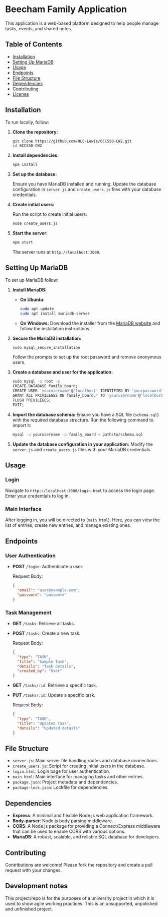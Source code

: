 
# Beecham Family Application

This application is a web-based platform designed to help people manage tasks, events, and shared notes.

## Table of Contents

- [Installation](#installation)
- [Setting Up MariaDB](#setting-up-mariadb)
- [Usage](#usage)
- [Endpoints](#endpoints)
- [File Structure](#file-structure)
- [Dependencies](#dependencies)
- [Contributing](#contributing)
- [License](#license)

## Installation

To run locally, follow:

1. **Clone the repository:**

   ```bash
   git clone https://github.com/HLC-Lewis/6CC550-CW2.git
   cd 6CC550-CW2
   ```

2. **Install dependencies:**

   ```bash
   npm install
   ```

3. **Set up the database:**

   Ensure you have MariaDB installed and running. Update the database configuration in `server.js` and `create_users.js` files with your database credentials.

4. **Create initial users:**

   Run the script to create initial users:

   ```bash
   node create_users.js
   ```

5. **Start the server:**

   ```bash
   npm start
   ```

   The server runs at `http://localhost:3000`.


## Setting Up MariaDB

To set up MariaDB follow:

1. **Install MariaDB:**

   - **On Ubuntu:**
     ```bash
     sudo apt update
     sudo apt install mariadb-server
     ```

   - **On Windows:**
     Download the installer from the [MariaDB website](https://mariadb.org/download/) and follow the installation instructions.

2. **Secure the MariaDB installation:**
   ```bash
   sudo mysql_secure_installation
   ```

   Follow the prompts to set up the root password and remove anonymous users.

3. **Create a database and user for the application:**
   ```bash
   sudo mysql -u root -p
   CREATE DATABASE family_board;
   CREATE USER 'yourusername'@'localhost' IDENTIFIED BY 'yourpassword';
   GRANT ALL PRIVILEGES ON family_board.* TO 'yourusername'@'localhost';
   FLUSH PRIVILEGES;
   EXIT;
   ```

4. **Import the database schema:**
   Ensure you have a SQL file (`schema.sql`) with the required database structure. Run the following command to import it:
   ```bash
   mysql -u yourusername -p family_board < path/to/schema.sql
   ```

5. **Update the database configuration in your application:**
   Modify the `server.js` and `create_users.js` files with your MariaDB credentials.

## Usage

### Login

Navigate to `http://localhost:3000/login.html` to access the login page. Enter your credentials to log in.

### Main Interface

After logging in, you will be directed to (`main.html`). Here, you can view the list of entries, create new entries, and manage existing ones.

## Endpoints

### User Authentication

- **POST** `/login`: Authenticate a user.

  Request Body:
  ```json
  {
    "email": "user@example.com",
    "password": "password"
  }
  ```

### Task Management

- **GET** `/tasks`: Retrieve all tasks.
- **POST** `/tasks`: Create a new task.

  Request Body:
  ```json
  {
    "type": "TASK",
    "title": "Sample Task",
    "details": "Task details",
    "created_by": "User"
  }
  ```

- **GET** `/tasks/:id`: Retrieve a specific task.
- **PUT** `/tasks/:id`: Update a specific task.

  Request Body:
  ```json
  {
    "type": "TASK",
    "title": "Updated Task",
    "details": "Updated details"
  }
  ```

## File Structure

- `server.js`: Main server file handling routes and database connections.
- `create_users.js`: Script for creating initial users in the database.
- `login.html`: Login page for user authentication.
- `main.html`: Main interface for managing tasks and other entries.
- `package.json`: Project metadata and dependencies.
- `package-lock.json`: Lockfile for dependencies.

## Dependencies

- **Express**: A minimal and flexible Node.js web application framework.
- **Body-parser**: Node.js body parsing middleware.
- **CORS**: A Node.js package for providing a Connect/Express middleware that can be used to enable CORS with various options.
- **MariaDB**: A robust, scalable, and reliable SQL database for developers.

## Contributing

Contributions are welcome! Please fork the repository and create a pull request with your changes.

## Development notes

This project/repo is for the purposes of a university project in which it is used to show agile working practices. This is an unsupported, unpolished and unfinished project.